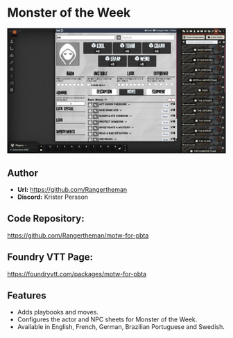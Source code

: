 # Monster of the Week

![screenshot](<../.gitbook/assets/screenshots/monster-of-the-week.webp>)

## Author
- **Url:** https://github.com/Rangertheman
- **Discord:** Krister Persson

## Code Repository:
https://github.com/Rangertheman/motw-for-pbta

## Foundry VTT Page:
https://foundryvtt.com/packages/motw-for-pbta

## Features
- Adds playbooks and moves.
- Configures the actor and NPC sheets for Monster of the Week.
- Available in English, French, German, Brazilian Portuguese and Swedish.